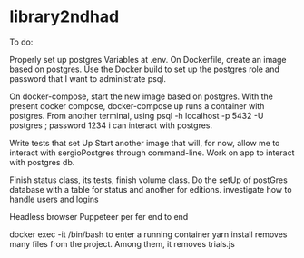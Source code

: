# library2ndhad

To do:

Properly set up postgres Variables at .env.
On Dockerfile, create an image based on postgres. Use the Docker build to set up the postgres role and password that I want to administrate psql.

On docker-compose, start the new image based on postgres.
With the present docker compose, docker-compose up runs a container with postgres.
From another terminal, using
psql -h localhost -p 5432 -U postgres ; password 1234 i can interact with postgres.

Write tests that set Up
Start another image that will, for now, allow me to interact with sergioPostgres through command-line.
Work on app to interact with postgres db.

Finish status class, its tests, finish volume class.
Do the setUp of postGres database with a table for status and another for editions.
investigate how to handle users and logins

Headless browser Puppeteer per fer end to end

docker exec -it <container name> /bin/bash to enter a running container
yarn install removes many files from the project. Among them, it removes trials.js 